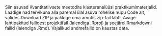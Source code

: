 Siin asuvad Kvantitatiivsete meetodite klasteranalüüsi praktikumimaterjalid. Laadige nad tervikuna alla paremal ülal asuva rohelise nupu Code alt, valides Download ZIP ja pakkige oma arvutis zip-fail lahti. Avage lahtipakitud failidest projektifail (laiendiga .Rproj) ja seejärel Rmarkdowni failid (laiendiga .Rmd). Vajalikud andmefailid on kaustas data. 
